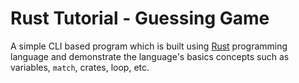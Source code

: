 # Rust Tutorial - Guessing Game
A simple CLI based program which is built using [Rust](https://www.rust-lang.org/en-US/) programming language and demonstrate the language's basics concepts such as variables, `match`, crates, loop, etc. 